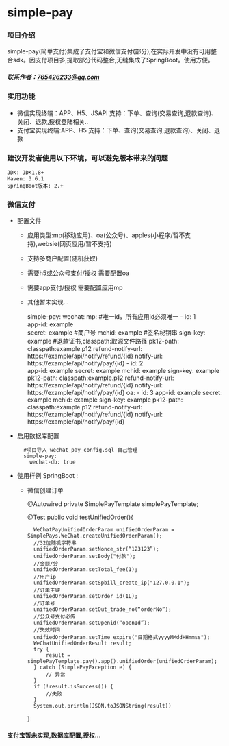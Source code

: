 # simple-pay
### 项目介绍
   simple-pay(简单支付)集成了支付宝和微信支付(部分),在实际开发中没有可用整合sdk。因支付项目多,提取部分代码整合,无缝集成了SpringBoot。使用方便。
##### 联系作者：765426233@qq.com
### 实用功能 
+ 微信实现终端：APP、H5、JSAPI 支持：下单、查询(交易查询,退款查询)、关闭、退款,授权登陆相关..
+ 支付宝实现终端:APP、H5 支持：下单、查询(交易查询,退款查询)、关闭、退款

### 建议开发者使用以下环境，可以避免版本带来的问题
    JDK: JDK1.8+
    Maven: 3.6.1
    SpringBoot版本: 2.+

### 微信支付
+ 配置文件
    
    - 应用类型:mp(移动应用)、oa(公众号)、apples(小程序/暂不支持),websie(网页应用/暂不支持)
    - 支持多商户配置(随机获取)
    - 需要h5或公众号支付/授权 需要配置oa
    - 需要app支付/授权 需要配置应用mp
    - 其他暂未实现...
   
   
        simple-pay:
          wechat:
            mp:
                #唯一id，所有应用id必须唯一
              - id: 1  
                app-id: example  
                secret: example
                #商户号
                mchid: example 
                #签名秘钥串
                sign-key: example 
                #退款证书,classpath:取源文件路径
                pk12-path: classpath:example.p12 
                refund-notify-url: https://example/api/notify/refund/{id}
                notify-url: https://example/api/notify/pay/{id}
              - id: 2  
                app-id: example 
                secret: example
                mchid: example 
                sign-key: example
                pk12-path: classpath:example.p12
                refund-notify-url: https://example/api/notify/refund/{id}
                notify-url: https://example/api/notify/pay/{id}
            oa:
              - id: 3
                app-id: example
                secret: example
                mchid: example
                sign-key: example
                pk12-path: classpath:example.p12
                refund-notify-url: https://example/api/notify/refund/{id}
                notify-url: https://example/api/notify/pay/{id}

+ 启用数据库配置

        
        #项目导入 wechat_pay_config.sql 自己管理  
        simple-pay:
          wechat-db: true
      
+ 使用样例 SpringBoot :
    - 微信创建订单
    
         
        @Autowired
        private SimplePayTemplate simplePayTemplate;
        
        
        @Test
        public void testUnifiedOrder(){
        
            WeChatPayUnifiedOrderParam unifiedOrderParam = SimplePays.WeChat.createUnifiedOrderParam();
            //32位随机字符串
            unifiedOrderParam.setNonce_str(“123123”);
            unifiedOrderParam.setBody("付款");
            //金额/分
            unifiedOrderParam.setTotal_fee(1);
            //用户ip
            unifiedOrderParam.setSpbill_create_ip("127.0.0.1");
            //订单主键
            unifiedOrderParam.setOrder_id(1L);
            //订单号
            unifiedOrderParam.setOut_trade_no(“orderNo”);
            //公众号支付必传
            unifiedOrderParam.setOpenid(“openId”);
            //失效时间
            unifiedOrderParam.setTime_expire("日期格式yyyyMMddHHmmss");
            WeChatUnifiedOrderResult result;
            try {
                result = simplePayTemplate.pay().app().unifiedOrder(unifiedOrderParam);
            } catch (SimplePayException e) {
                // 异常
            }
            if (!result.isSuccess()) {
                //失败
            }
            System.out.println(JSON.toJSONString(result))
        }

#### 支付宝暂未实现,数据库配置,授权...